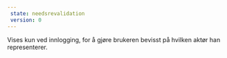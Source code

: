 ```yaml
---
 state: needsrevalidation
 version: 0
---
```

Vises kun ved innlogging, for å gjøre brukeren bevisst på hvilken aktør han representerer.
